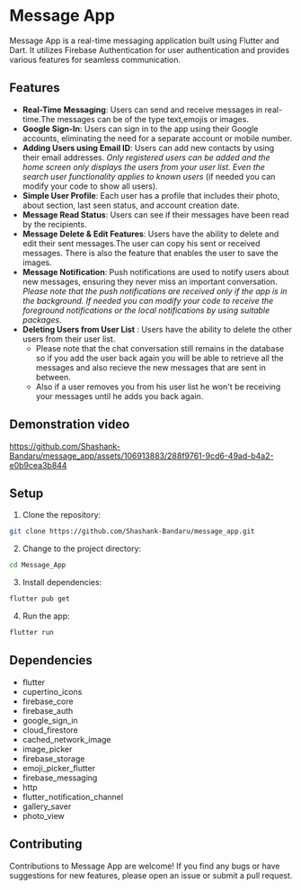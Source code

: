 
# Message App

Message App is a real-time messaging application built using Flutter and Dart. It utilizes Firebase Authentication for user authentication and provides various features for seamless communication.

## Features

- __Real-Time Messaging__: Users can send and receive messages in real-time.The messages can be of the type text,emojis or images.
- __Google Sign-In__: Users can sign in to the app using their Google accounts, eliminating the need for a separate account or mobile number.
- __Adding Users using Email ID__: Users can add new contacts by using their email addresses. _Only registered users can be added and the home screen only displays
  the users from your user list. Even the search user functionality applies to known users_ (if needed you can modify your code to show all users).
- __Simple User Profile__: Each user has a profile that includes their photo, about section, last seen status, and account creation date.
- __Message Read Status__: Users can see if their messages have been read by the recipients.
- __Message Delete & Edit Features__: Users have the ability to delete and edit their sent messages.The user can copy his sent or received messages. There is also
  the feature that enables the user to save the images.
- __Message Notification__: Push notifications are used to notify users about new messages, ensuring they never miss an important conversation.
 _Please note that the push notifications are received only if the app is in the background. If needed you can modify your code to receive the foreground notifications
or the local notifications by using suitable packages_.
- __Deleting Users from User List__ : Users have the ability to delete the other users from their user list.
  - Please note that the chat conversation still remains in the database so if you add the user back again you will be able to retrieve all the messages and also recieve the new messages
    that are sent in between.
  - Also if a user removes you from his user list he won't be receiving your messages until he adds you back again.


## Demonstration video  


https://github.com/Shashank-Bandaru/message_app/assets/106913883/288f9761-9cd6-49ad-b4a2-e0b9cea3b844


   
      
## Setup

1. Clone the repository:

```bash
git clone https://github.com/Shashank-Bandaru/message_app.git
```

2. Change to the project directory:

```bash
cd Message_App
```

3. Install dependencies:

```bash
flutter pub get
```
4. Run the app:

```bash
flutter run
```

## Dependencies

- flutter
- cupertino_icons
- firebase_core
- firebase_auth
- google_sign_in
- cloud_firestore
- cached_network_image
- image_picker
- firebase_storage
- emoji_picker_flutter
- firebase_messaging
- http
- flutter_notification_channel
- gallery_saver
- photo_view
  
## Contributing

Contributions to Message App are welcome! If you find any bugs or have suggestions for new features, please open an issue or submit a pull request.
